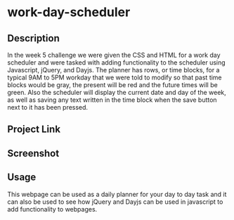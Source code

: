 # work-day-scheduler

## Description

In the week 5 challenge we were given the CSS and HTML for a work day scheduler and were tasked with adding functionality to the scheduler using Javascript, jQuery, and Dayjs. The planner has rows, or time blocks, for a typical 9AM to 5PM workday that we were told to modify so that past time blocks would be gray, the present will be red and the future times will be green. Also the scheduler will display the current date and day of the week, as well as saving any text written in the time block when the save button next to it has been pressed.

## Project Link


## Screenshot


## Usage

This webpage can be used as a daily planner for your day to day task and it can also be used to see how jQuery and Dayjs can be used in javascript to add functionality to webpages.